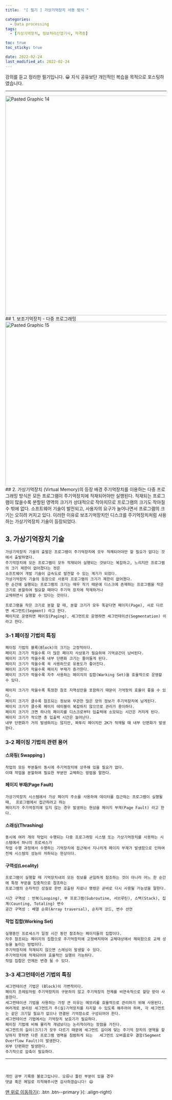```yaml
---
title:  "[ 필기 ] 가상기억장치 사용 방식 " 

categories:
  - Data processing
tags:
  - [가상기억장치, 정보처리산업기사, 자격증]

toc: true
toc_sticky: true

date: 2022-02-24
last_modified_at: 2022-02-24
---
```

강의를 듣고 정리한 필기입니다. 😀 지식 공유보단 개인적인 복습을 목적으로 포스팅하였습니다.

---
<img width="686" alt="Pasted Graphic 14" src="https://user-images.githubusercontent.com/88019314/155453731-07800339-c3ea-4eee-b063-27edced87f72.png">
<br>
## 1. 보조기억장치 - 다중 프로그래밍
<img width="513" alt="Pasted Graphic 15" src="https://user-images.githubusercontent.com/88019314/155453741-77689d25-8f10-4b95-b6dd-68f2bc2eac4e.png">
<br>
## 2. 가상기억장치 (Virtual Memory)의 등장 배경
	주기억장치를 이용하는 다중 프로그래밍 방식은 모든 프로그램이 주기억장치에 적재되어야만 실행된다.
	적재되는 프로그램이 많을수록 분할된 영역의 크기가 상대적으로 작아지므로 프로그램의 크기도 작아질 수 밖에 없다.
	소프트웨어 기술이 발전되고, 사용자의 요구가 늘어나면서 프로그램의 크기는 오히려 커지고 있다.
	이러한 이유로 보조기억장치인 디스크를 주기억장치처럼 사용하는 가상기억장치 기술이 등장되었다.

## 3. 가상기억장치 기술
	가상기억장치 기술의 출발은 프로그램이 주기억장치에 모두 적재되어야만 할 필요가 없다는 것에서 출발하였다.
	주기억장치에 모든 프로그램이 모두 적재되어 실행되는 것보다는 복잡하고, 느리지만 프로그램의 크기 제한이 없어졌다는 것은
	소프트웨어 개발 기술이 급속도로 발전할 수 있는 계기가 되었다.
	가상기억장치 기술의 등장으로 사용자 프로그램의 크기가 제한이 없어졌다.
	한 순간에 실행되는 프로그램의 크기는 매우 작기 때문에 디스크에 존재하는 프로그램을 작은 크기로 분할하여 필요할 때마다 주기억 장치에 적재하거나
	교체하면서 실행할 수 있다는 것이다.

	프로그램을 작은 크기로 분할 할 때, 분할 크기가 모두 똑같다면 페이지(Page), 서로 다르면 세그먼트(Segment) 라고 한다.
	페이지로 운영하면 페이징(Paging), 세그먼트로 운영하면 세그먼테이션(Segmentation) 이라고 한다.

### 3-1 페이징 기법의 특징
	페이징 기법의 블록(Block)의 크기는 고정적이다.
	페이지 크기가 작을수록 더 많은 페이지 사상표가 필요하여 기억공간이 낭비된다.
	페이지 크기가 작을수록 내부 단편화 크기는 줄어들게 된다.
	페이지 크기가 작을수록 꼭 사용하므로 유용도가 좋아진다.
	페이지 크기가 작을수록 페이지 부재가 증가한다.
	페이지 크기가 작을수록 자주 사용하는 페이지의 집합(Warking Set)을 효율적으로 운영할 수 있다.

	페이지 크기가 작을수록 특정한 참조 지역성만을 포함하기 때문이 기억장치 효율이 좋을 수 있다.
	페이지 크기가 클수록 참조되는 정보와 무관한 많은 양의 정보가 주기억장치에 남게된다.
	페이지 크기가 클수록 페이지 테이블이 복잡하지 않으므로 관리가 용이하다.
	페이지 크기가 크면 하나의 페이지를 디스크로부터 입출력에 소모되는 시간은 커지게 된다.
	페이지 크기가 작으면 총 입출력 시간은 늘어난다.
	내부 단편화가 거의 발생하지는 않지만, 짜투리 페이지만 2K가 적재될 때 내부 단편화가 발생한다.

### 3-2 페이징 기법의 관련 용어

#### 스와핑( Swapping ) 
	작업의 모든 부분들이 동시에 주기억장치에 상주해 있을 필요가 없다.
	이때 작업을 분할하여 필요한 부분만 교체하는 방법을 말한다.

#### 페이지 부재(Page Fault)
	가상기억장치 시스템에서 가상 페이지 주소를 사용하여 데이터를 접근하는 프로그램이 실행될 때,  프로그램에서 접근하려고 하는
	페이지가 주기억장치에 있지 않는 경우 발생하는 현상을 페이지 부재(Page Fault) 라고 한다.

#### 스래싱(Thrashing)
	동시에 여러 개의 작업이 수행되는 다중 프로그래밍 시스템 또는 가상기억장치를 사용하는 시스템에서 하나의 프로세스가
	작업 수행 과정에서 수행하는 기억장치에 접근해서 지나치게 페이지 부재가 발생함으로 인하여 전체 시스템의 성능이 저하되는 현상이다.

#### 구역성(Locality)
	프로그램이 실행할 때 기억장치내의 모든 정보를 균일하게 참조하는 것이 아니라 어느 한 순간에 특정 부문을 집중적으로 참조하는
	프로그램의 순차적인 성질로 한번 호출된 자료나 명령은 곧바로 다시 사용될 가능성을 말한다.

	시간 구역성 : 반복(Looping), 부 프로그램(Subroutine, 서브루틴), 스택(Stack), 집계(Counting, Totaling) 변수 
	공간 구역성 : 배열 순회(Array traversal), 순차적 코드, 변수 선언 

#### 작업 집합(Working Set)
	실행중인 프로세스가 일정 시간 동안 참조하는 페이지들의 집합이다.
	자주 참조되는 페이지의 집합으로 주기억장치에 고정배치하여 교체대상에서 제외함으로 교체 성능을 높이는 방법이다.
	주기억장치에 적재되지 않으면 스레싱이 발생할 수 있다.
	주기억장치에 적재되어야 효율적인 실행이 가능하다.
	작업 집합은 언제든 변경 될 수 있다.
	
### 3-3 세그먼테이션 기법의 특징
	세그먼테이션 기법은 (Block)이 가변적이다.
	페이지 프레임처럼 주기억장치의 구분하지 않고 주기억장치 전체를 비연속적으로 할당 받아 사용한다.
	세그먼테이션 기법을 사용하는 가장 큰 이유는 메모리를 효율적으로 관리하기 위해 사용된다.
	여러개로 분리된 세그먼트가 주(실)기억장치를 차지할 수 있도록 해주어야 하며, 각 세그먼트는 같은 크기일 필요가 없으나 연결된 기억장소로 구성되어야 한다.
	세그먼테이션 기법에서는 기억장치 보호기가 필요하다.
	페이징 기법에 비해 물리적 개념보다는 논리적이라는 장점을 가진다.
	세그먼트의 길이(크기)가 모두 다르기 때문에 세그먼트 길이에 맞는 주기억 장치의 영역을 할당하지 못하면 다른 프로그램 영역을 침범하게 되는	세그먼트 오버플로우 결함(Segment Overflow Fault)이 발생한다.
	외부 단편화만 발생한다.
	주기적으로 압축이 필요하다.

***
<br>

    개인 공부 기록용 블로그입니다. 오류나 틀린 부분이 있을 경우 
    댓글 혹은 메일로 지적해주시면 감사하겠습니다! 😄

[맨 위로 이동하기](#){: .btn .btn--primary }{: .align-right}